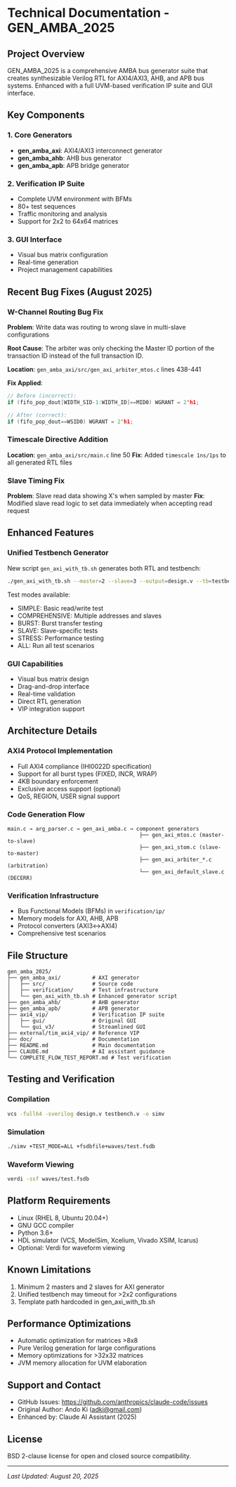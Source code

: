 # Technical Documentation - GEN_AMBA_2025

## Project Overview
GEN_AMBA_2025 is a comprehensive AMBA bus generator suite that creates synthesizable Verilog RTL for AXI4/AXI3, AHB, and APB bus systems. Enhanced with a full UVM-based verification IP suite and GUI interface.

## Key Components

### 1. Core Generators
- **gen_amba_axi**: AXI4/AXI3 interconnect generator
- **gen_amba_ahb**: AHB bus generator  
- **gen_amba_apb**: APB bridge generator

### 2. Verification IP Suite
- Complete UVM environment with BFMs
- 80+ test sequences
- Traffic monitoring and analysis
- Support for 2x2 to 64x64 matrices

### 3. GUI Interface
- Visual bus matrix configuration
- Real-time generation
- Project management capabilities

## Recent Bug Fixes (August 2025)

### W-Channel Routing Bug Fix
**Problem**: Write data was routing to wrong slave in multi-slave configurations

**Root Cause**: The arbiter was only checking the Master ID portion of the transaction ID instead of the full transaction ID.

**Location**: `gen_amba_axi/src/gen_axi_arbiter_mtos.c` lines 438-441

**Fix Applied**:
```c
// Before (incorrect):
if (fifo_pop_dout[WIDTH_SID-1:WIDTH_ID]==MID0) WGRANT = 2'h1;

// After (correct):
if (fifo_pop_dout==WSID0) WGRANT = 2'h1;
```

### Timescale Directive Addition
**Location**: `gen_amba_axi/src/main.c` line 50
**Fix**: Added `timescale 1ns/1ps` to all generated RTL files

### Slave Timing Fix
**Problem**: Slave read data showing X's when sampled by master
**Fix**: Modified slave read logic to set data immediately when accepting read request

## Enhanced Features

### Unified Testbench Generator
New script `gen_axi_with_tb.sh` generates both RTL and testbench:
```bash
./gen_axi_with_tb.sh --master=2 --slave=3 --output=design.v --tb=testbench.v
```

Test modes available:
- SIMPLE: Basic read/write test
- COMPREHENSIVE: Multiple addresses and slaves
- BURST: Burst transfer testing
- SLAVE: Slave-specific tests
- STRESS: Performance testing
- ALL: Run all test scenarios

### GUI Capabilities
- Visual bus matrix design
- Drag-and-drop interface
- Real-time validation
- Direct RTL generation
- VIP integration support

## Architecture Details

### AXI4 Protocol Implementation
- Full AXI4 compliance (IHI0022D specification)
- Support for all burst types (FIXED, INCR, WRAP)
- 4KB boundary enforcement
- Exclusive access support (optional)
- QoS, REGION, USER signal support

### Code Generation Flow
```
main.c → arg_parser.c → gen_axi_amba.c → component generators
                                          ├── gen_axi_mtos.c (master-to-slave)
                                          ├── gen_axi_stom.c (slave-to-master)
                                          ├── gen_axi_arbiter_*.c (arbitration)
                                          └── gen_axi_default_slave.c (DECERR)
```

### Verification Infrastructure
- Bus Functional Models (BFMs) in `verification/ip/`
- Memory models for AXI, AHB, APB
- Protocol converters (AXI3↔AXI4)
- Comprehensive test scenarios

## File Structure

```
gen_amba_2025/
├── gen_amba_axi/          # AXI generator
│   ├── src/               # Source code
│   ├── verification/      # Test infrastructure
│   └── gen_axi_with_tb.sh # Enhanced generator script
├── gen_amba_ahb/          # AHB generator
├── gen_amba_apb/          # APB generator
├── axi4_vip/              # Verification IP suite
│   ├── gui/               # Original GUI
│   └── gui_v3/            # Streamlined GUI
├── external/tim_axi4_vip/ # Reference VIP
├── doc/                   # Documentation
├── README.md              # Main documentation
├── CLAUDE.md              # AI assistant guidance
└── COMPLETE_FLOW_TEST_REPORT.md # Test verification
```

## Testing and Verification

### Compilation
```bash
vcs -full64 -sverilog design.v testbench.v -o simv
```

### Simulation
```bash
./simv +TEST_MODE=ALL +fsdbfile+waves/test.fsdb
```

### Waveform Viewing
```bash
verdi -ssf waves/test.fsdb
```

## Platform Requirements
- Linux (RHEL 8, Ubuntu 20.04+)
- GNU GCC compiler
- Python 3.6+
- HDL simulator (VCS, ModelSim, Xcelium, Vivado XSIM, Icarus)
- Optional: Verdi for waveform viewing

## Known Limitations
1. Minimum 2 masters and 2 slaves for AXI generator
2. Unified testbench may timeout for >2x2 configurations
3. Template path hardcoded in gen_axi_with_tb.sh

## Performance Optimizations
- Automatic optimization for matrices >8x8
- Pure Verilog generation for large configurations
- Memory optimizations for >32x32 matrices
- JVM memory allocation for UVM elaboration

## Support and Contact
- GitHub Issues: https://github.com/anthropics/claude-code/issues
- Original Author: Ando Ki (adki@gmail.com)
- Enhanced by: Claude AI Assistant (2025)

## License
BSD 2-clause license for open and closed source compatibility.

---
*Last Updated: August 20, 2025*